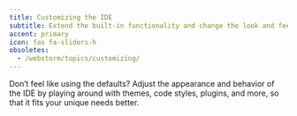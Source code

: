 ```yaml
---
title: Customizing the IDE
subtitle: Extend the built-in functionality and change the look and feel
accent: primary
icon: fas fa-sliders-h
obsoletes:
  - /webstorm/topics/customizing/
---
```


Don’t feel like using the defaults?
Adjust the appearance and behavior of the IDE by playing around with themes, code styles, plugins, and more, so that it fits your unique needs better.
